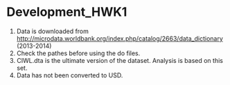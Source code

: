 # Development_HWK1

1. Data is downloaded from http://microdata.worldbank.org/index.php/catalog/2663/data_dictionary (2013-2014)
2. Check the pathes before using the do files.
3. CIWL.dta is the ultimate version of the dataset. Analysis is based on this set.
4. Data has not been converted to USD.
